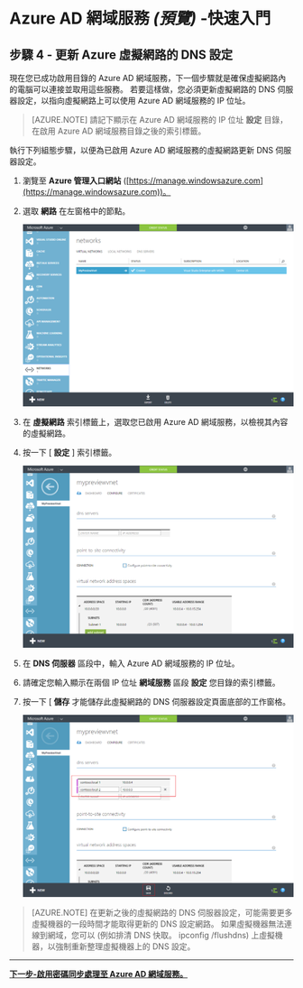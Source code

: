 <properties
    pageTitle="Azure Active Directory 網域服務預覽：開始使用 | Microsoft Azure"
    description="開始使用 Azure Active Directory 網域服務"
    services="active-directory-ds"
    documentationCenter=""
    authors="mahesh-unnikrishnan"
    manager="udayh"
    editor="inhenk"/>

<tags
    ms.service="active-directory-ds"
    ms.workload="identity"
    ms.tgt_pltfrm="na"
    ms.devlang="na"
    ms.topic="article"
    ms.date="10/12/2015"
    ms.author="mahesh-unnikrishnan"/>

# Azure AD 網域服務 *(預覽)* -快速入門

## 步驟 4 - 更新 Azure 虛擬網路的 DNS 設定
現在您已成功啟用目錄的 Azure AD 網域服務，下一個步驟就是確保虛擬網路內的電腦可以連接並取用這些服務。 若要這樣做，您必須更新虛擬網路的 DNS 伺服器設定，以指向虛擬網路上可以使用 Azure AD 網域服務的 IP 位址。

> [AZURE.NOTE] 請記下顯示在 Azure AD 網域服務的 IP 位址 **設定** 目錄，在啟用 Azure AD 網域服務目錄之後的索引標籤。

執行下列組態步驟，以便為已啟用 Azure AD 網域服務的虛擬網路更新 DNS 伺服器設定。

1. 瀏覽至 **Azure 管理入口網站** ([https://manage.windowsazure.com](https://manage.windowsazure.com))。
2. 選取 **網路** 在左窗格中的節點。

    ![虛擬網路節點](./media/active-directory-domain-services-getting-started/virtual-network-select.png)

3. 在 **虛擬網路** 索引標籤上，選取您已啟用 Azure AD 網域服務，以檢視其內容的虛擬網路。
4. 按一下 [ **設定** ] 索引標籤。

    ![虛擬網路節點](./media/active-directory-domain-services-getting-started/virtual-network-configure-tab.png)

5. 在 **DNS 伺服器** 區段中，輸入 Azure AD 網域服務的 IP 位址。
6. 請確定您輸入顯示在兩個 IP 位址 **網域服務** 區段 **設定** 您目錄的索引標籤。
7. 按一下 [ **儲存** 才能儲存此虛擬網路的 DNS 伺服器設定頁面底部的工作窗格。

   ![更新虛擬網路的 DNS 伺服器設定。](./media/active-directory-domain-services-getting-started/update-dns.png)

> [AZURE.NOTE] 在更新之後的虛擬網路的 DNS 伺服器設定，可能需要更多虛擬機器的一段時間才能取得更新的 DNS 設定網路。 如果虛擬機器無法連線到網域，您可以 (例如排清 DNS 快取。 ipconfig /flushdns) 上虛擬機器，以強制重新整理虛擬機器上的 DNS 設定。

---
[**下一步-啟用密碼同步處理至 Azure AD 網域服務。**](active-directory-ds-getting-started-password-sync.md)

